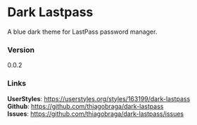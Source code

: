 # Dark Lastpass

A blue dark theme for LastPass password manager.

### Version

0.0.2

### Links

**UserStyles**: https://userstyles.org/styles/163199/dark-lastpass  
**Github**: https://github.com/thiagobraga/dark-lastpass  
**Issues**: https://github.com/thiagobraga/dark-lastpass/issues
